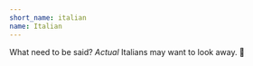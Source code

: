 ```yaml
---
short_name: italian
name: Italian
---
```

What need to be said? _Actual_ Italians may want to look away. 🙈